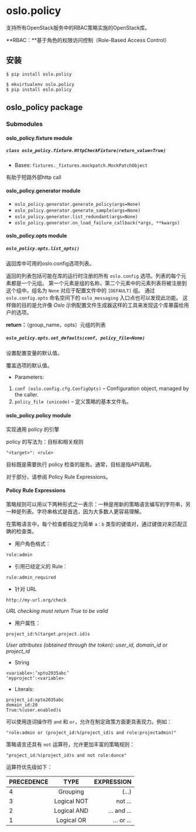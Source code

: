# oslo.policy

支持所有OpenStack服务中的RBAC策略实施的OpenStack库。

**RBAC：**基于角色的权限访问控制（Role-Based Access Control）

## 安装

```
$ pip install oslo.policy
```

```
$ mkvirtualenv oslo.policy
$ pip install oslo.policy
```

## oslo_policy package

### Submodules

#### oslo_policy.fixture module

##### `class oslo_policy.fixture.HttpCheckFixture(return_value=True)`

* Bases: `fixtures._fixtures.mockpatch.MockPatchObject`

有助于短路外部http call

#### oslo_policy.generator module

* `oslo_policy.generator.generate_policy(args=None)`
* `oslo_policy.generator.generate_sample(args=None)`
* `oslo_policy.generator.list_redundant(args=None)`
* `oslo_policy.generator.on_load_failure_callback(*args, **kwargs)`

#### oslo_policy.opts module

##### `oslo_policy.opts.list_opts()`

返回库中可用的oslo.config选项列表。

返回的列表包括可能在库的运行时注册的所有 `oslo.config` 选项。列表的每个元素都是一个元组。 第一个元素是组的名称，第二个元素中的元素列表将被注册到这个组中。组名为 `None` 对应于配置文件中的 `[DEFAULT]` 组。 通过  `oslo.config.opts` 命名空间下的 `oslo_messaging` 入口点也可以发现此功能。 这样做的目的是允许像 *Oslo* 示例配置文件生成器这样的工具来发现这个库暴露给用户的选项。

**return：**（group_name，opts）元组的列表

##### `oslo_policy.opts.set_defaults(conf, policy_file=None)`

设置配置变量的默认值。

覆盖选项的默认值。

* Parameters:	
 1. `conf (oslo.config.cfg.ConfigOpts)` – Configuration object, managed by the caller.
 2. `policy_file (unicode)` – 定义策略的基本文件名。

#### oslo_policy.policy module

实现通用 policy 的引擎

policy 的写法为：目标和相关规则

```
"<target>": <rule>
```

目标既是需要执行 policy 检查的服务。通常，目标是指API调用。

对于<rule>部分，请参阅 Policy Rule Expressions。

#### Policy Rule Expressions

策略规则可以用以下两种形式之一表示：一种是用新的策略语言编写的字符串，另一种是列表。字符串格式是首选，因为大多数人更容易理解。

在策略语言中，每个检查都指定为简单 `a：b` 类型的键值对，通过键值对来匹配正确的检查类。

* 用户角色格式：

```
role:admin
```

* 引用已经定义的 Rule：

```
rule:admin_required
```

* 针对 URL

```
http://my-url.org/check
```

*URL checking must return True to be valid*

* 用户属性：

```
project_id:%(target.project.id)s
```

*User attributes (obtained through the token): user_id, domain_id or project_id*

* String

```
<variable>:’xpto2035abc’
‘myproject’:<variable>
```

* Literals:

```
project_id:xpto2035abc
domain_id:20
True:%(user.enabled)s
```

可以使用连词操作符 `and` 和 `or`，允许在制定政策方面更具表现力。例如：

```
"role:admin or (project_id:%(project_id)s and role:projectadmin)"
```

策略语言还具有 `not` 运算符，允许更加丰富的策略规则：

```
"project_id:%(project_id)s and not role:dunce"
```

运算符优先级如下：

|PRECEDENCE|	TYPE|	EXPRESSION|
|--------- |:------:| -----------:|
|4	|Grouping	|(...)|
|3	|Logical NOT	|not ...|
|2	|Logical AND	|... and ...|
|1	|Logical OR	|... or ...|










